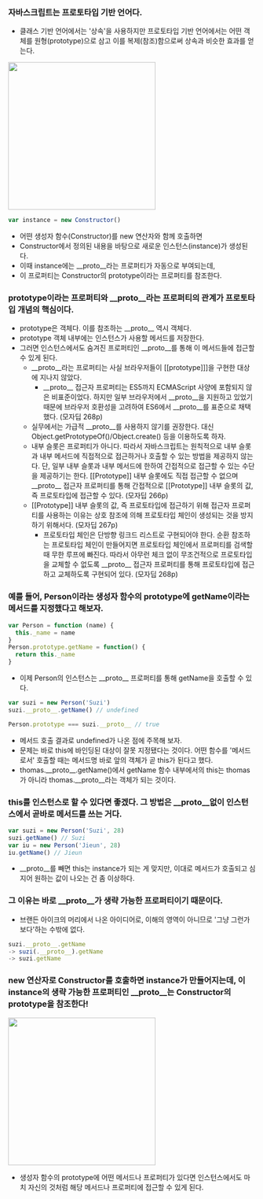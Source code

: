 ### 자바스크립트는 프로토타입 기반 언어다.

- 클래스 기반 언어에서는 '상속'을 사용하지만 프로토타입 기반 언어에서는 어떤 객체를 원형(prototype)으로 삼고 이를 복제(참조)함으로써 상속과 비슷한 효과를 얻는다.

<img width="300" alt="" src="https://github.com/user-attachments/assets/1159e308-1905-46d0-807e-1ad92c3bd40c" />

```javascript
var instance = new Constructor()
```

- 어떤 생성자 함수(Constructor)를 new 연산자와 함께 호출하면
- Constructor에서 정의된 내용을 바탕으로 새로운 인스턴스(instance)가 생성된다.
- 이때 instance에는 __proto__라는 프로퍼티가 자동으로 부여되는데,
- 이 프로퍼티는 Constructor의 prototype이라는 프로퍼티를 참조한다.

### prototype이라는 프로퍼티와 __proto__라는 프로퍼티의 관계가 프로토타입 개념의 핵심이다.

- prototype은 객체다. 이를 참조하는 \_\_proto__ 역시 객체다.
- prototype 객체 내부에는 인스턴스가 사용할 메서드를 저장한다.
- 그러면 인스턴스에서도 숨겨진 프로퍼티인 __proto__를 통해 이 메서드들에 접근할 수 있게 된다.
  - __proto__라는 프로퍼티는 사실 브라우저들이 \[\[prototype]]]을 구현한 대상에 지나지 않았다.
    - \_\_proto__ 접근자 프로퍼티는 ES5까지 ECMAScript 사양에 포함되지 않은 비표준이었다. 하지만 일부 브라우저에서 __proto__을 지원하고 있었기 때문에 브라우저 호환성을 고려하여 ES6에서 __proto__를 표준으로 채택했다. (모자딥 268p)
  - 실무에서는 가급적 __proto__를 사용하지 않기를 권장한다. 대신 Object.getPrototypeOf()/Object.create() 등을 이용하도록 하자.
  - 내부 슬롯은 프로퍼티가 아니다. 따라서 자바스크립트는 원칙적으로 내부 슬롯과 내부 메서드에 직접적으로 접근하거나 호출할 수 있는 방법을 제공하지 않는다. 단, 일부 내부 슬롯과 내부 메서드에 한하여 간접적으로 접근할 수 있는 수단을 제공하기는 한다. \[\[Prototype]] 내부 슬롯에도 직접 접근할 수 없으며 \_\_proto__ 접근자 프로퍼티를 통해 간접적으로 \[\[Prototype]] 내부 슬롯의 값, 즉 프로토타입에 접근할 수 있다. (모자딥 266p)
  - \[\[Prototype]] 내부 슬롯의 값, 즉 프로토타입에 접근하기 위해 접근자 프로퍼티를 사용하는 이유는 상호 참조에 의해 프로토타입 체인이 생성되는 것을 방지하기 위해서다. (모자딥 267p)
    - 프로토타입 체인은 단방향 링크드 리스트로 구현되어야 한다. 순환 참조하는 프로토타입 체인이 만들어지면 프로토타입 체인에서 프로퍼티를 검색할 때 무한 루프에 빠진다. 따라서 아무런 체크 없이 무조건적으로 프로토타입을 교체할 수 없도록 \_\_proto__ 접근자 프로퍼티를 통해 프로토타입에 접근하고 교체하도록 구현되어 있다. (모자딥 268p)

### 예를 들어, Person이라는 생성자 함수의 prototype에 getName이라는 메서드를 지정했다고 해보자.

```javascript
var Person = function (name) {
  this._name = name
}
Person.prototype.getName = function() {
  return this._name
}
```

- 이제 Person의 인스턴스는 \_\_proto__ 프로퍼티를 통해 getName을 호출할 수 있다.

```javascript
var suzi = new Person('Suzi')
suzi.__proto__.getName() // undefined

Person.prototype === suzi.__proto__ // true
```

- 메서드 호출 결과로 undefined가 나온 점에 주목해 보자.
- 문제는 바로 this에 바인딩된 대상이 잘못 지정됐다는 것이다. 어떤 함수를 '메서드로서' 호출할 때는 메서드명 바로 앞의 객체가 곧 this가 된다고 했다.
- thomas.\_\_proto__.getName()에서 getName 함수 내부에서의 this는 thomas가 아니라 thomas.__proto__라는 객체가 되는 것이다.

### this를 인스턴스로 할 수 있다면 좋겠다. 그 방법은 __proto__없이 인스턴스에서 곧바로 메서드를 쓰는 거다.

```javascript
var suzi = new Person('Suzi', 28)
suzi.getName() // Suzi
var iu = new Person('Jieun', 28)
iu.getName() // Jieun
```

- __proto__를 빼면 this는 instance가 되는 게 맞지만, 이대로 메서드가 호출되고 심지어 원하는 값이 나오는 건 좀 이상하다.

### 그 이유는 바로 __proto__가 생략 가능한 프로퍼티이기 때문이다.

- 브랜든 아이크의 머리에서 나온 아이디어로, 이해의 영역이 아니므로 '그냥 그런가보다'하는 수밖에 없다.

```javascript
suzi.__proto__.getName
-> suzi(.__proto__).getName
-> suzi.getName
```

### new 연산자로 Constructor를 호출하면 instance가 만들어지는데, 이 instance의 생략 가능한 프로퍼티인 __proto__는 Constructor의 prototype을 참조한다!

<img width="300" alt="" src="https://github.com/user-attachments/assets/ded02f78-9606-46f3-a362-b917f320ecc2" />

- 생성자 함수의 prototype에 어떤 메서드나 프로퍼티가 있다면 인스턴스에서도 마치 자신의 것처럼 해당 메서드나 프로퍼티에 접근할 수 있게 된다.
